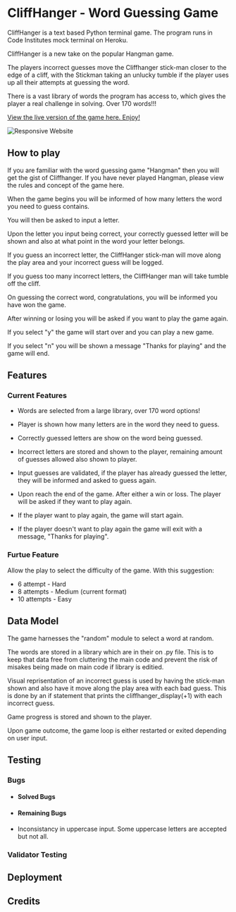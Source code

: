 # CliffHanger - Word Guessing Game

CliffHanger is a text based Python terminal game. The program runs in Code Institutes mock terminal on Heroku.

CliffHanger is a new take on the popular Hangman game. 

The players incorrect guesses move the Cliffhanger stick-man closer to the edge of a cliff, with the Stickman taking an unlucky tumble if the player uses up all their attempts at guessing the word.

There is a vast library of words the program has access to, which gives the player a real challenge in solving. Over 170 words!!!

[View the live version of the game here. Enjoy!](https://cliff-hanger-69cb06fcdcfe.herokuapp.com/)

![Responsive Website]()

## How to play

If you are familiar with the word guessing game "Hangman" then you will get the gist of Cliffhanger.
If you have never played Hangman, please view the rules and concept of the game here.

When the game begins you will be informed of how many letters the word you need to guess contains.

You will then be asked to input a letter.

Upon the letter you input being correct, your correctly guessed letter will be shown and also at what point in the word your letter belongs.

If you guess an incorrect letter, the CliffHanger stick-man will move along the play area and your incorrect guess will be logged.

If you guess too many incorrect letters, the CliffHanger man will take tumble off the cliff.

On guessing the correct word, congratulations, you will be informed you have won the game.

After winning or losing you will be asked if you want to play the game again.

If you select "y" the game will start over and you can play a new game.

If you select "n" you will be shown a message "Thanks for playing" and the game will end.

## Features

### Current Features

- Words are selected from a large library, over 170 word options!

- Player is shown how many letters are in the word they need to guess.

- Correctly guessed letters are show on the word being guessed.

- Incorrect letters are stored and shown to the player, remaining amount of guesses allowed also shown to player.

- Input guesses are validated, if the player has already guessed the letter, they will be informed and asked to guess again.

- Upon reach the end of the game. After either a win or loss. The player will be asked if they want to play again. 
- If the player want to play again, the game will start again. 
- If the player doesn't want to play again the game will exit with a message, "Thanks for playing".

### Furtue Feature

Allow the play to select the difficulty of the game. 
With this suggestion:
- 6 attempt - Hard
- 8 attempts - Medium (current format)
- 10 attempts - Easy

## Data Model

The game harnesses the "random" module to select a word at random.

The words are stored in a library which are in their on .py file. This is to keep that data free from cluttering the main code and prevent the risk of misakes being made on main code if library is editied.

Visual reprisentation of an incorrect guess is used by having the stick-man shown and also have it move along the play area with each bad guess.
This is done by an if statement that prints the cliffhanger_display(+1) with each incorrect guess.

Game progress is stored and shown to the player.

Upon game outcome, the game loop is either restarted or exited depending on user input.

## Testing

### Bugs

- #### Solved Bugs

- #### Remaining Bugs

- Inconsistancy in uppercase input. Some uppercase letters are accepted but not all. 

### Validator Testing

## Deployment

## Credits